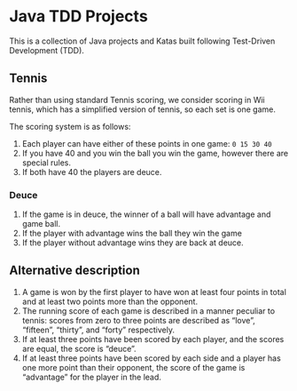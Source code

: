 # Java TDD Projects

This is a collection of Java projects and Katas built following Test-Driven Development (TDD).

## Tennis

Rather than using standard Tennis scoring, we consider scoring in Wii tennis, which has a simplified version of tennis, so each set is one game.

The scoring system is as follows:

1. Each player can have either of these points in one game: `0 15 30 40` 
2. If you have 40 and you win the ball you win the game, however there are special rules. 
3. If both have 40 the players are deuce.

### Deuce

1. If the game is in deuce, the winner of a ball will have advantage and game ball. 
2. If the player with advantage wins the ball they win the game 
3. If the player without advantage wins they are back at deuce.

## Alternative description

1. A game is won by the first player to have won at least four points in total and at least two points more than the opponent. 
2. The running score of each game is described in a manner peculiar to tennis: scores from zero to three points are described as “love”, “fifteen”, “thirty”, and “forty” respectively. 
3. If at least three points have been scored by each player, and the scores are equal, the score is “deuce”. 
4. If at least three points have been scored by each side and a player has one more point than their opponent, the score of the game is “advantage” for the player in the lead.
